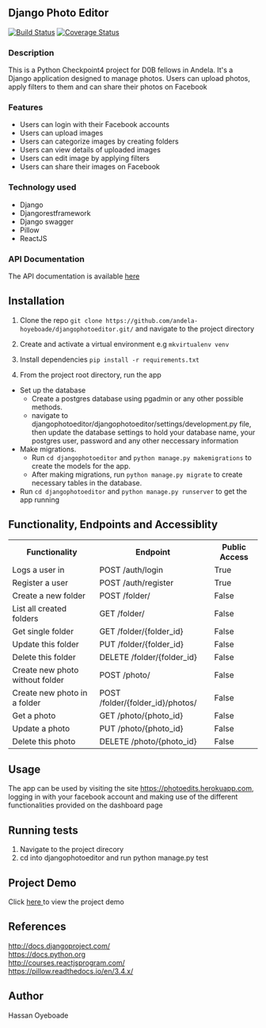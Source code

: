 ## Django Photo Editor
[![Build Status](https://travis-ci.org/andela-hoyeboade/djangophotoeditor.svg?branch=develop)](https://travis-ci.org/andela-hoyeboade/djangophotoeditor) [![Coverage Status](https://coveralls.io/repos/github/andela-hoyeboade/djangophotoeditor/badge.svg?branch=develop)](https://coveralls.io/github/andela-hoyeboade/djangophotoeditor?branch=develop)

### Description
This is a Python Checkpoint4 project for D0B fellows in Andela. It's a Django application designed to manage photos. Users can upload photos, apply filters to them and can share their photos on Facebook

### Features
* Users can login with their Facebook accounts
* Users can upload images
* Users can categorize images by creating folders
* Users can view details of uploaded images
* Users can edit image by applying filters
* Users can share their images on Facebook

### Technology used
  * Django
  * Djangorestframework
  * Django swagger
  * Pillow
  * ReactJS

### API Documentation
The API documentation is available <a href="https://photoedits.herokuapp.com/api/v1/docs">here</a>

## Installation
1. Clone the repo
`git clone https://github.com/andela-hoyeboade/djangophotoeditor.git/` and navigate to the project directory

2. Create and activate a virtual environment e.g `mkvirtualenv venv`

3. Install dependencies
```pip install -r requirements.txt```

4. From the project root directory, run the app
  * Set up the database
      - Create a postgres database using pgadmin or any other possible methods.
      -  navigate to djangophotoeditor/djangophotoeditor/settings/development.py file, then update the database settings to hold your database name, your postgres user, password and any other neccessary information
  * Make migrations.<br>
      - Run `cd djangophotoeditor` and `python manage.py makemigrations` to create the models for the app.
      - After making migrations, run `python manage.py migrate` to create necessary tables in the database.
  * Run `cd djangophotoeditor` and `python manage.py runserver` to get the app running

## Functionality, Endpoints and Accessiblity
  <table>
  <tr>
  <th> Functionality </th>
  <th> Endpoint</th>
  <th> Public Access</th>
  </tr>
  <tr>
  <td>Logs a user in</td>
  <td>POST /auth/login</td>
  <td>True</td>
  </tr>
  <tr>
   <td>Register a user</td>
   <td>POST /auth/register</td>
   <td> True</td>
  </tr>

  <tr>
  <td>Create a new folder </td>
  <td>POST /folder/ </td>
  <td>False</td>
  </tr>

  <tr>
  <td>List all created folders</td>
  <td>GET /folder/ </td>
  <td>False</td>
  </tr>

  <tr>
  <td>Get single folder</td>
  <td>GET /folder/{folder_id} </td>
  <td>False</td>
  </tr>

  <tr>
  <td>Update this folder</td>
  <td>PUT /folder/{folder_id} </td>
  <td>False</td>
  </tr>

  <tr>
  <td>Delete this folder</td>
  <td>DELETE /folder/{folder_id} </td>
  <td>False</td>
  </tr>

  <tr>
  <td>Create new photo without folder</td>
  <td>POST /photo/ </td>
  <td>False</td>
  </tr>

  <tr>
  <td>Create new photo in a folder</td>
  <td>POST /folder/{folder_id}/photos/ </td>
  <td>False</td>
  </tr>

  <tr>
  <td>Get a photo </td>
  <td>GET /photo/{photo_id} </td>
  <td>False</td>
  </tr>

  <tr>
  <td>Update a photo </td>
  <td>PUT /photo/{photo_id} </td>
  <td>False</td>
  </tr>

  <tr>
  <td>Delete this photo</td>
  <td>DELETE /photo/{photo_id}</td>
  <td>False</td>
  </tr>
  </table>

## Usage
The app can be used by visiting the site https://photoedits.herokuapp.com, logging in with your facebook account and making use of the different functionalities provided on the dashboard page

## Running tests
1. Navigate to the project direcory
2. cd into djangophotoeditor and run python manage.py test

## Project Demo
Click <a href='https://www.youtube.com/watch?v=ZXjK-pjJOg8'>here </a> to view the project demo

## References
http://docs.djangoproject.com/ <br />
https://docs.python.org <br />
http://courses.reactjsprogram.com/ <br/>
https://pillow.readthedocs.io/en/3.4.x/ <br/>

## Author
Hassan Oyeboade
